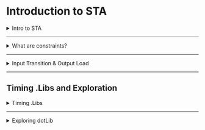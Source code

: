 # Introduction to STA

<details>
  <summary>Intro to STA</summary>
  
  - Overview of Static Timing Analysis (STA).
  - Key concepts related to timing verification and analysis.
    Introduction to STA
    <img width="1381" alt="Screenshot 2024-10-27 at 8 06 12 AM" src="https://github.com/user-attachments/assets/30d0859a-7472-461b-bc78-3c227d368771">
    <img width="1397" alt="Screenshot 2024-10-27 at 8 08 45 AM" src="https://github.com/user-attachments/assets/14f987eb-246d-4f8a-971b-121c8111e148">
    **Is delay a cell constant?**
    <img width="1289" alt="Screenshot 2024-10-27 at 8 09 16 AM" src="https://github.com/user-attachments/assets/1c704357-cbbd-484b-a4ce-a0fe1d4d1b04">

    ### Timing Arcs

    **Combinational Cell**
    Delay information from every input pin to every output pin which it can control
    <img width="897" alt="Screenshot 2024-10-27 at 8 11 19 AM" src="https://github.com/user-attachments/assets/427de53e-0cab-4812-bafa-ec4a480750e5">
    <img width="1279" alt="Screenshot 2024-10-27 at 8 11 56 AM" src="https://github.com/user-attachments/assets/3de62217-7aef-4d1d-84d1-066a91f62545">
    <img width="1407" alt="Screenshot 2024-10-27 at 8 12 34 AM" src="https://github.com/user-attachments/assets/667de41b-b1ac-4dba-a45c-b21adb5d712e">

</details>

-----

<details>
  <summary>What are constraints?</summary>
  
  - Explanation of design constraints in STA.
  - Importance of specifying constraints for accurate timing analysis.

    **Timing Paths**
    <img width="1404" alt="Screenshot 2024-10-27 at 8 18 28 AM" src="https://github.com/user-attachments/assets/52802610-ffe5-40a1-8d16-fc10656b0294">

    **Why Constraints**
    <img width="1437" alt="Screenshot 2024-10-27 at 8 19 26 AM" src="https://github.com/user-attachments/assets/e6640fcc-25ee-49dd-8394-ed5e16d17253">

    **Timing Paths**
    - Start Points
        - Input Ports
        - Clk Pins of Register
    - End Points
        - Output Ports
        - D pin of DFF / DLAT
    - Always the timing paths start at one of the start points and ends at one of the end points.
        - Clk to D
        - Clk to Output
        - Input to D
        - Input to Output

    **Why Constraints**
    <img width="1394" alt="Screenshot 2024-10-27 at 8 23 32 AM" src="https://github.com/user-attachments/assets/338eecc5-0bb6-4bdb-b81e-c2fbf2f5e0b0">
    <img width="1426" alt="Screenshot 2024-10-27 at 8 24 13 AM" src="https://github.com/user-attachments/assets/1c312b17-ea26-4974-ab34-016dc41e8605">
    <img width="1428" alt="Screenshot 2024-10-27 at 8 24 31 AM" src="https://github.com/user-attachments/assets/1245c33d-49f1-4437-896f-1bcd262455f7">

    - Timing Paths :
      - REG 2 REG : Constrained by Clock
      - REG 2 OUT : Constrained by Output External Delay and Clock Period
      - IN 2 REG: Constrained by Input External Delay and Clock Period
      - Collectively the REG2OUT and IN2REG are called IO Paths and the delay modelling referred above is called Delay Modelling.
    <img width="1415" alt="Screenshot 2024-10-27 at 8 25 54 AM" src="https://github.com/user-attachments/assets/469485f9-3abc-405d-a7f1-4bf5f39f0860">
    
</details>

----

<details>
  <summary>Input Transition & Output Load</summary>
  
  - Detailed understanding of input transition and output load in timing analysis.
  - Impact on the performance and timing of the design.

  ### IO Contraints
  <img width="1391" alt="Screenshot 2024-10-27 at 8 37 39 AM" src="https://github.com/user-attachments/assets/a82efb7b-1c4f-41dd-bb9e-dee27372c9ea">
  <img width="1419" alt="Screenshot 2024-10-27 at 8 39 25 AM" src="https://github.com/user-attachments/assets/823cc4e8-c7ba-436e-bf1a-8486c46022fe">
  <img width="1436" alt="Screenshot 2024-10-27 at 8 40 20 AM" src="https://github.com/user-attachments/assets/bee5fac0-ac17-4996-b638-ea70953c6862">


</details>

---

## Timing .Libs and Exploration

<details>
  <summary>Timing .Libs</summary>
  
  - Introduction to timing libraries (`.lib`) and their role in STA.
  - Understanding the structure of `.lib` files and the key parameters.

  **Reading .lib file**
  `gvim ~/DC WORKSHOP/lib/sky130_fd_schd tt_ 025C_1v80.lib`
  <img width="1004" alt="Screenshot 2024-10-27 at 9 34 39 PM" src="https://github.com/user-attachments/assets/1a08b8ef-ae33-4e93-a219-2378f2427402">

  **Delay model lookup table**
  <img width="1418" alt="Screenshot 2024-10-27 at 9 38 18 PM" src="https://github.com/user-attachments/assets/8a3c355e-ff24-41a0-b426-6b6e5c9f757e">

  **Comparing two flavours of AND gates**
  <img width="1018" alt="Screenshot 2024-10-27 at 9 39 52 PM" src="https://github.com/user-attachments/assets/8b2637ea-89b1-4ab9-80ce-4a29f613e6ee">

  **Unateness**
  <img width="1434" alt="Screenshot 2024-10-27 at 9 41 05 PM" src="https://github.com/user-attachments/assets/cc4c637d-9056-414e-8c51-e39098812d27">

  **Looking for library cells**
  `get_lib_cells */* -filter "is_sequential==true"`
  <img width="1125" alt="Screenshot 2024-10-27 at 9 44 48 PM" src="https://github.com/user-attachments/assets/062f46eb-e38c-41af-936f-279ef5fb4053">

  **Timing type for negetive latch and positive latch**
  <img width="1018" alt="Screenshot 2024-10-27 at 9 48 12 PM" src="https://github.com/user-attachments/assets/296a36e5-d8ae-4dda-8663-0f83af3cf68b">

</details>

----

<details>
  <summary>Exploring dotLib</summary>
  
  - Hands-on exploration of `.lib` files.
  - Analyzing timing, power, and delay information from `.lib` files.

    `get_lib_cells */*and*`
    <img width="1128" alt="Screenshot 2024-10-27 at 9 50 42 PM" src="https://github.com/user-attachments/assets/52f6b937-8215-4d8b-9624-e2685d7dbd3a">

    **Looping into each cell in collection**
    ```tcl
    foreach in collection my lib cell [get lib cells */*and*] {
      set my_lib_cell_name [get_object_name $my_lib_cell];
      echo $my_lib_cell;
    }
    ```
    <img width="1124" alt="Screenshot 2024-10-27 at 9 52 36 PM" src="https://github.com/user-attachments/assets/884ba6ab-43a5-4322-95c6-07d965ab7b99">

    `get_lib_attribute sky130_fd schd tt_025C_1v80/sky130_fd schd and2_0/A input`
    <img width="708" alt="Screenshot 2024-10-27 at 9 53 27 PM" src="https://github.com/user-attachments/assets/229809e3-174e-4222-ac11-a64ebb74fe23">

    **To get functionality of the attribute**
    `get_lib_attribute sky130_fd_sc_hd_tt_025C_1v80/sky130_fd_sc_hd_nand4_1/Y function`
    <img width="755" alt="Screenshot 2024-10-27 at 9 55 23 PM" src="https://github.com/user-attachments/assets/657bedc0-8182-4305-b42c-e96345935ee8">
    <img width="1185" alt="Screenshot 2024-10-27 at 9 56 53 PM" src="https://github.com/user-attachments/assets/bd2a26a2-d1f9-465f-ae24-39f6c080b457">

    `get_lib_attribute sky130_fd_sc_ha_tt_025C_1v80/sky130_fd_sc_hd__and4bb_1/X function`
    <img width="764" alt="Screenshot 2024-10-27 at 10 18 56 PM" src="https://github.com/user-attachments/assets/b2cd4aba-29fe-4274-b61f-ddb2e5df466a">

    ```tcl
    set my_list [list sky130_fd_sc_hd_tt_025C_1v80/sky130_fd_sc_hd__nand3b_1 \
    sky130_fd_sc_hd__tt_025C_1v80/sky130_fd_sc_hd_nand3b_2 \
    sky130_fd_sc_hd__tt_025C_1v80/sky130_fd_sc_hd_nand3b 4\
    sky130_fd_sc_hd__tt_025C_1v80/sky130_fd_sc_hd__nand4_1\
    sky130_fd_sc_hd__tt_025C_1v80/sky130_fd_sc_hd__nand4_2\
    sky130_fd_sc_hd__tt_025C_1v80/sky130_fd_sc_hd__nand4_4\
    sky130_fd_sc_hd__tt_025C_1v80/sky130_fd_sc_hd_nand4b_1 \
    sky130_fd_sc_hd__tt_025C_1v80/sky130_fd_sc_hd_nand4b_2 ]
    
    #For each cell in the list, find the output pin name and its functionality
    
    foreach my_cell $my_list {
      foreach_in_collection my_lib_pin [get_lib_pins ${mycell}/*] {
        set my_lib pin name [get_object_name $my_lib_ pin];
        set a [get_lib_attribute $my_lib_pin_name direction];
        if{ $a > 1 } {
          set fn [get_lib_attribute $my_lib_pin_name function];
          echo smy_lib_pin_name $a $fn;
        }
      }
    }
    ```
    <img width="1127" alt="Screenshot 2024-10-27 at 10 30 59 PM" src="https://github.com/user-attachments/assets/428a1396-775a-49ce-96bd-387926270918">

    `get lib attribute sky130_fd_sc_hd__tt_025C_1v80/sky130_fd_sc_hd nand4b_2/B capacitance`
    `get_lib_attribute sky130_fd_sc_hd__tt_025C_1v80/sky130_fd_sc_hd_nand4b_2 area`
    `get_lib_attribute sky130_fd_sc_hd__tt_025C_Iv80/sky130_fd_sc_hd_nand4b_2/B clock`
    <img width="737" alt="Screenshot 2024-10-27 at 10 34 33 PM" src="https://github.com/user-attachments/assets/56919dae-59fa-41e9-863c-4fb2f29a4681">

    `list_attributes -app`
    <img width="1123" alt="Screenshot 2024-10-27 at 10 36 03 PM" src="https://github.com/user-attachments/assets/637c738d-af06-4636-9165-616119bfd783">

  
</details>
